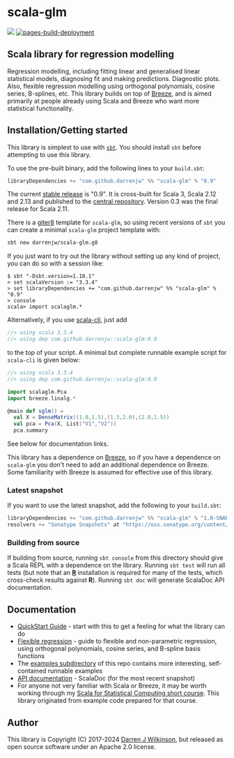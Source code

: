 # scala-glm

[![](https://github.com/darrenjw/scala-glm/actions/workflows/ci.yml/badge.svg)](https://github.com/darrenjw/scala-glm/actions)
[![pages-build-deployment](https://github.com/darrenjw/scala-glm/actions/workflows/pages/pages-build-deployment/badge.svg)](https://github.com/darrenjw/scala-glm/actions/workflows/pages/pages-build-deployment)

## Scala library for regression modelling

Regression modelling, including fitting linear and generalised linear statistical models, diagnosing fit and making predictions. Diagnostic plots. Also, flexible regression modelling using orthogonal polynomials, cosine series, B-splines, etc. This library builds on top of [Breeze](https://github.com/scalanlp/breeze), and is aimed primarily at people already using Scala and Breeze who want more statistical functionality.

## Installation/Getting started

This library is simplest to use with [`sbt`](http://www.scala-sbt.org/). You should install `sbt` before attempting to use this library.

To use the pre-built binary, add the following lines to your `build.sbt`:
```scala
libraryDependencies += "com.github.darrenjw" %% "scala-glm" % "0.9"
```
The current [stable release](ReleaseNotes.md) is "0.9". It is cross-built for Scala 3, Scala 2.12 and 2.13 and published to the [central repository](http://central.sonatype.org/). Version 0.3 was the final release for Scala 2.11.

There is a [giter8](http://www.foundweekends.org/giter8/) template for `scala-glm`, so using recent versions of `sbt` you can create a minimal `scala-glm` project template with:
```bash
sbt new darrenjw/scala-glm.g8
```

If you just want to try out the library without setting up any kind of project, you can do so with a session like:
```
$ sbt "-Dsbt.version=1.10.1"
> set scalaVersion := "3.3.4"
> set libraryDependencies += "com.github.darrenjw" %% "scala-glm" % "0.9"
> console
scala> import scalaglm.*
```

Alternatively, if you use [scala-cli](https://scala-cli.virtuslab.org/), just add
```scala
//> using scala 3.3.4
//> using dep com.github.darrenjw::scala-glm:0.9
```
to the top of your script. A minimal but complete runnable example script for `scala-cli` is given below:
```scala
//> using scala 3.3.4
//> using dep com.github.darrenjw::scala-glm:0.9

import scalaglm.Pca
import breeze.linalg.*

@main def sglm() =
  val X = DenseMatrix((1.0,1.5),(1.5,2.0),(2.0,1.5))
  val pca = Pca(X, List("V1","V2"))
  pca.summary

```

See below for documentation links.

This library has a dependence on [Breeze](https://github.com/scalanlp/breeze), so if you have a dependence on `scala-glm` you don't need to add an additional dependence on Breeze. Some familiarity with Breeze is assumed for effective use of this library.

### Latest snapshot

If you want to use the latest snapshot, add the following to your `build.sbt`:

```scala
libraryDependencies += "com.github.darrenjw" %% "scala-glm" % "1.0-SNAPSHOT"
resolvers += "Sonatype Snapshots" at "https://oss.sonatype.org/content/repositories/snapshots/"
```

### Building from source

If building from source, running `sbt console` from this directory should give a Scala REPL with a dependence on the library. Running `sbt test` will run all tests (but note that an [**R**](https://www.r-project.org/) installation is required for many of the tests, which cross-check results against **R**). Running `sbt doc` will generate ScalaDoc API documentation.

## Documentation

* [QuickStart Guide](https://darrenjw.github.io/scala-glm/QuickStart.html) - start with this to get a feeling for what the library can do
* [Flexible regression](https://darrenjw.github.io/scala-glm/FlexibleRegression.html) - guide to flexible and non-parametric regression, using orthogonal polynomials, cosine series, and B-spline basis functions
* The [examples subdirectory](examples/src/main/scala/) of this repo contains more interesting, self-contained runnable examples
* [API documentation](https://darrenjw.github.io/scala-glm/scalaglm.html) - ScalaDoc (for the most recent snapshot)
* For anyone not very familiar with Scala or Breeze, it may be worth working through my [Scala for Statistical Computing short course](https://github.com/darrenjw/scala-course). This library originated from example code prepared for that course.

## Author

This library is Copyright (C) 2017-2024 [Darren J Wilkinson](https://github.com/darrenjw), but released as open source software under an Apache 2.0 license.


